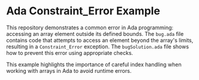 # Ada Constraint_Error Example

This repository demonstrates a common error in Ada programming: accessing an array element outside its defined bounds.  The `bug.ada` file contains code that attempts to access an element beyond the array's limits, resulting in a `Constraint_Error` exception. The `bugSolution.ada` file shows how to prevent this error using appropriate checks.

This example highlights the importance of careful index handling when working with arrays in Ada to avoid runtime errors.